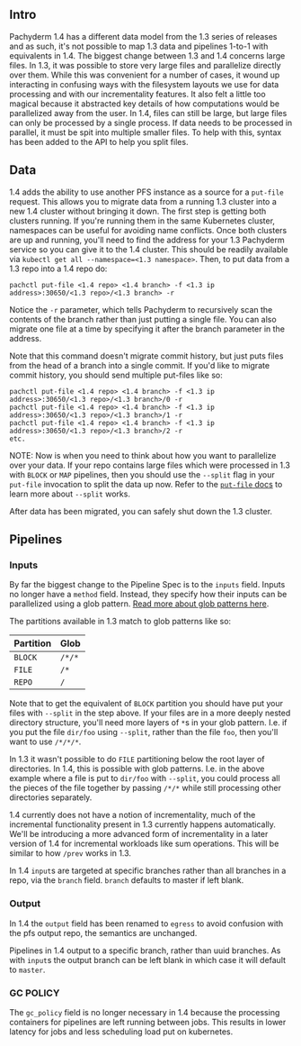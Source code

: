 ## Intro

Pachyderm 1.4 has a different data model from the 1.3 series of releases
and as such, it's not possible to map 1.3 data and pipelines 1-to-1 with
equivalents in 1.4. The biggest change between 1.3 and 1.4 concerns large
files. In 1.3, it was possible to store very large files and parallelize
directly over them. While this was convenient for a number of cases, it
wound up interacting in confusing ways with the filesystem layouts we use
for data processing and with our incrementality features. It also felt
a little too magical because it abstracted key details of how computations
would be parallelized away from the user. In 1.4, files can still be large,
but large files can only be processed by a single process. If data needs
to be processed in parallel, it must be spit into multiple smaller files.
To help with this, syntax has been added to the API to help you split files.

## Data

1.4 adds the ability to use another PFS instance as a source for
a `put-file` request. This allows you to migrate data from a running 1.3
cluster into a new 1.4 cluster without bringing it down. The first step is
getting both clusters running. If you're running them in the same
Kubernetes cluster, namespaces can be useful for avoiding name conflicts.
Once both clusters are up and running, you'll need to find the address for
your 1.3 Pachyderm service so you can give it to the 1.4 cluster. This
should be readily available via `kubectl get all --namespace=<1.3 namespace>`. Then,
to put data from a 1.3 repo into a 1.4 repo do:

```
pachctl put-file <1.4 repo> <1.4 branch> -f <1.3 ip address>:30650/<1.3 repo>/<1.3 branch> -r
```

Notice the `-r` parameter, which tells Pachyderm to recursively scan the
contents of the branch rather than just putting a single file. You can
also migrate one file at a time by specifying it after the branch
parameter in the address.

Note that this command doesn't migrate commit history, but just puts files from
the head of a branch into a single commit. If you'd like to migrate commit
history, you should send multiple put-files like so:

```
pachctl put-file <1.4 repo> <1.4 branch> -f <1.3 ip address>:30650/<1.3 repo>/<1.3 branch>/0 -r
pachctl put-file <1.4 repo> <1.4 branch> -f <1.3 ip address>:30650/<1.3 repo>/<1.3 branch>/1 -r
pachctl put-file <1.4 repo> <1.4 branch> -f <1.3 ip address>:30650/<1.3 repo>/<1.3 branch>/2 -r
etc.
```

NOTE: Now is when you need to think about how you want to
parallelize over your data. If your repo contains large files which were
processed in 1.3 with `BLOCK` or `MAP` pipelines, then you should use the
`--split` flag in your `put-file` invocation to split the data up now.
Refer to the [`put-file` docs](../../doc/pachctl/pachctl_put-file) to learn more about `--split` works.

After data has been migrated, you can safely shut down the 1.3 cluster.

## Pipelines

### Inputs

By far the biggest change to the Pipeline Spec is to the `inputs` field. Inputs
no longer have a `method` field. Instead, they specify how their inputs can be
parallelized using a glob pattern. [Read more about glob patterns here](../../doc/reference/pipeline_spec#the-input-glob-pattern).

The partitions available in 1.3 match to glob patterns like so:

| Partition | Glob   |
| --------- | ------ |
| `BLOCK`   | `/*/*` |
| `FILE`    | `/*`   |
| `REPO`    | `/`    |

Note that to get the equivalent of `BLOCK` partition you should have put
your files with `--split` in the step above. If your files are in a more
deeply nested directory structure, you'll need more layers of `*`s in your
glob pattern. I.e. if you put the file `dir/foo` using `--split`, rather
than the file `foo`, then you'll want to use `/*/*/*`.

In 1.3 it wasn't possible to do `FILE` partitioning below the root layer
of directories. In 1.4, this is possible with glob patterns. I.e. in the
above example where a file is put to `dir/foo` with `--split`, you could
process all the pieces of the file together by passing `/*/*` while still processing other directories separately.

1.4 currently does not have a notion of incrementality, much of the incremental
functionality present in 1.3 currently happens automatically.  We'll be
introducing a more advanced form of incrementality in a later version of 1.4
for incremental workloads like sum operations. This will be similar to how
`/prev` works in 1.3.

In 1.4 `input`s are targeted at specific branches rather than all branches
in a repo, via the `branch` field. `branch` defaults to master if left blank.

### Output

In 1.4 the `output` field has been renamed to `egress` to avoid confusion
with the pfs output repo, the semantics are unchanged.

Pipelines in 1.4 output to a specific branch, rather than uuid branches.
As with `input`s the output branch can be left blank in which case it will
default to `master`.

### GC POLICY

The `gc_policy` field is no longer necessary in 1.4 because the processing
containers for pipelines are left running between jobs. This results in
lower latency for jobs and less scheduling load put on kubernetes.
